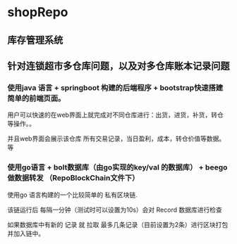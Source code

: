 # shopRepo
## 库存管理系统
## 针对连锁超市多仓库问题，以及对多仓库账本记录问题
### 使用java 语言 + springboot 构建的后端程序 + bootstrap快速搭建简单的前端页面。
 用户可以快速的在web界面上就完成对不同仓库进行：出货，进货，补货，转仓 等操作。。
 
 并且web界面会展示该仓库 所有交易记录，当日盈利，成本，转仓价值等数据。等

### 使用go语言 + bolt数据库（由go实现的key/val 的数据库） + beego 做数据转发 （RepoBlockChain文件下）
 
  使用go 语言构建的一个比较简单的 私有区块链.  
  
  该链运行后 每隔一分钟（测试时可以设置为10s）会对 Record 数据库进行检查
  
  如果数据库中有新的 记录 就 拉取 最多几条记录（目前设置为2条）进行区块打包并加入链中。
  
 
